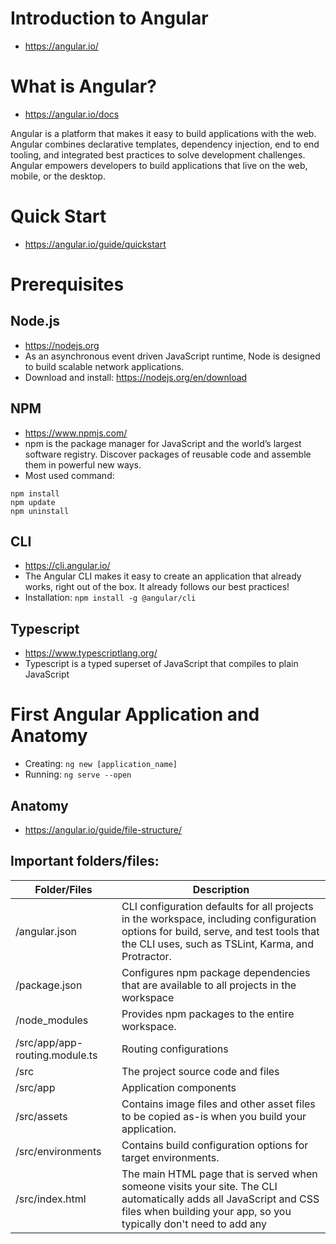 
# Introduction to Angular
- https://angular.io/

# What is Angular?
- https://angular.io/docs

Angular is a platform that makes it easy to build applications with the web. Angular combines declarative templates, dependency injection, end to end tooling, and integrated best practices to solve development challenges. Angular empowers developers to build applications that live on the web, mobile, or the desktop.

# Quick Start
- https://angular.io/guide/quickstart

# Prerequisites

## Node.js
- https://nodejs.org
- As an asynchronous event driven JavaScript runtime, Node is designed to build scalable network applications.
- Download and install: https://nodejs.org/en/download

## NPM
- https://www.npmjs.com/
- npm is the package manager for JavaScript and the world’s largest software registry. Discover packages of reusable code and assemble them in powerful new ways.
- Most used command:
```
npm install
npm update
npm uninstall
```

## CLI
- https://cli.angular.io/
- The Angular CLI makes it easy to create an application that already works, right out of the box. It already follows our best practices!
- Installation:
```npm install -g @angular/cli```

## Typescript
- https://www.typescriptlang.org/
- Typescript is a typed superset of JavaScript that compiles to plain JavaScript

# First Angular Application and Anatomy
- Creating: ```ng new [application_name]```
- Running: ```ng serve --open```

## Anatomy
- https://angular.io/guide/file-structure/

## Important folders/files:

| Folder/Files | Description |
-------------- | -----------
| /angular.json	| CLI configuration defaults for all projects in the workspace, including configuration options for build, serve, and test tools that the CLI uses, such as TSLint, Karma, and Protractor. |
| /package.json	| Configures npm package dependencies that are available to all projects in the workspace |
| /node_modules	| Provides npm packages to the entire workspace. |
| /src/app/app-routing.module.ts | Routing configurations |
| /src | The project source code and files |
| /src/app | Application components |
| /src/assets | Contains image files and other asset files to be copied as-is when you build your application. |
| /src/environments | Contains build configuration options for target environments. |
| /src/index.html | The main HTML page that is served when someone visits your site. The CLI automatically adds all JavaScript and CSS files when building your app, so you typically don't need to add any <script> or<link> tags here manually. |
| /src/styles.css | Global styles |
| /src/main.ts | The main entry point for your app. Compiles the application with the JIT compiler and bootstraps the application's root module (AppModule) to run in the browser. |
| /src/app/ | Contains your app's logic and data. Angular components, templates, and styles go here. | 
| /src/app/app.component.ts | Defines the logic for the app's root component, named AppComponent. The view associated with this root component becomes the root of the view hierarchy as you add components and services to your app. | 
| /src/app/app.component.html | Defines the HTML template associated with the root AppComponent. |
| /src/app/app.component.css | Defines the base CSS stylesheet for the root AppComponent. |
| /src/app/app.component.spec.ts | Defines a unit test for the root AppComponent. |
| /src/app/app.module.ts | Defines the root module, named AppModule, that tells Angular how to assemble the application. |
| /src/app/ | Contains image files and other asset files to be copied as-is when you build your application.	Contains image files and other asset files to be copied as-is when you build your application. |

## Files to inspect
- /angular.json
- /package.json
- /src/app/app.module.ts
- /src/app/app-routing.module.ts
- /src/index.html
  - `<app-root></app-root>`
- /src/styles.css
- /src/app/app.component.ts
- /src/app/app.component.html
- /src/app/app.component.css
  - `selector: 'app-root'`
- /src/app/app.component.spec.ts
- /node_modules

# Preparing for a new project

## Cleaning files

### app.component.html
```
<div style="text-align:center">
  <h1>Learning Angular</h1>
</div>
<router-outlet></router-outlet>
```

### app.component.ts
```
import { Component } from '@angular/core';
@Component({
  selector: 'app-root',
  templateUrl: './app.component.html',
  styleUrls: ['./app.component.css']
})
export class AppComponent {
}
```

## Creating a component
- command: `ng generate component data-binding`
- output:
```
CREATE src/app/data-binding/data-binding.component.html (31 bytes)
CREATE src/app/data-binding/data-binding.component.spec.ts (664 bytes)
CREATE src/app/data-binding/data-binding.component.ts (292 bytes)
CREATE src/app/data-binding/data-binding.component.css (0 bytes)
```
- Inspect each file

## Adding the component to the Application
- Add the component `selector` as an HTML tag to the `app.component.html`

# Basics about data binding and HTML template
## Showing component properties with interpolation
  - Use the double curly braces: `{{property / expression}}`

### HTML template
```
<p>
  User Name: {{user_name}} has {{user_name.length}} characters
</p>
```

### Component class
```
import { Component, OnInit } from '@angular/core';
@Component({
  selector: 'app-data-binding',
  templateUrl: './data-binding.component.html',
  styleUrls: ['./data-binding.component.css']
})
export class DataBindingComponent implements OnInit {
  user_name: string;
  constructor() { 
    this.user_name = "Jose";
  }
  ngOnInit() {
  }
}
```
# Showing data with tnterpoloation looping thru data
- Use `*ngFor="let element of collection"` directive
## HTML template
```
<ul>
  <li *ngFor="let name of names">{{name}} has {{name?.length}} characters</li>
</ul>
```
## Component class
```
import { Component, OnInit } from '@angular/core';
@Component({
  selector: 'app-data-binding',
  templateUrl: './data-binding.component.html',
  styleUrls: ['./data-binding.component.css']
})
export class DataBindingComponent implements OnInit {
  names: string[];
  constructor() { 
    this.names = ['Jose', 'Leila', 'Artur'];
  }
  ngOnInit() {
  }
}
```

# Showing components conditionally
- Use `*ngIf='condition'` directive
## HTML template
```
<ul *ngIf="names?.length >= 3">
  <li *ngFor="let name of names">{{name}}</li>
</ul>
```

# User input / Data binding
## Binding a method to a button click
- Use the notation: (event)="method($event)"
### HTML template
```
<button (click)="addName($event)">Add Name</button>
<ul>
  <li *ngFor="let name of names">{{name}} has {{name?.length}} characters</li>
</ul>
```
### Component class
```
import { Component, OnInit } from '@angular/core';
@Component({
  selector: 'app-data-binding',
  templateUrl: './data-binding.component.html',
  styleUrls: ['./data-binding.component.css']
})
export class DataBindingComponent implements OnInit {
  names: string[];
  constructor() { 
    this.names = [];
  }
  ngOnInit() {
  }
  addName (event) {
    debugger;
    alert("Add User clicked!");
  }
}
```
## Getting user input from a template reference variable
- A template reference varible provide direct access to an element from within the template.
- To declare a template reference variable, precede an identifier with a hash (or pound) character (#).
### HTML template
```
<input type="text" #newName>
<button (click)="addName(newName)">Add Name</button>
<ul>
  <li *ngFor="let name of names">{{name}} has {{name?.length}} characters</li>
</ul>
```
### Component class
```
import { Component, OnInit } from '@angular/core';
@Component({
  selector: 'app-data-binding',
  templateUrl: './data-binding.component.html',
  styleUrls: ['./data-binding.component.css']
})
export class DataBindingComponent implements OnInit {
  names: string[];
  constructor() { 
    this.names = [];
  }
  ngOnInit() {}
  addName (newName: any) {
    debugger;
    this.names.push(newName.value);
    newName.value = '';
  }
}
```
## Getting user input by binding a HTML component to a component property
- Use the two way databind decorator `[(property)]`
- Change the `app.module.ts` file to add the Forms module
  - Add the import clause
  - Add FormsModule to the imposts array
### app.module.ts
```
import { BrowserModule } from '@angular/platform-browser';
import { NgModule } from '@angular/core';
import { AppRoutingModule } from './app-routing.module';
import { AppComponent } from './app.component';
import { DataBindingComponent } from './data-binding/data-binding.component';
import { FormsModule } from '@angular/forms';

@NgModule({
  declarations: [
    AppComponent,
    DataBindingComponent
  ],
  imports: [
    BrowserModule,
    AppRoutingModule,
    FormsModule
  ],
  providers: [],
  bootstrap: [AppComponent]
})
export class AppModule { }
```

### HTML template
```
<input type="text" [(ngModel)]="newName" />
<button (click)="addName()">Add Name</button>
<p *ngIf="newName">New name value: {{newName}}</p>
<ul>
  <li *ngFor="let name of names">{{name}} has {{name?.length}} characters</li>
</ul>
```
### Component class
```
import { Component, OnInit } from '@angular/core';
@Component({
  selector: 'app-data-binding',
  templateUrl: './data-binding.component.html',
  styleUrls: ['./data-binding.component.css']
})
export class DataBindingComponent implements OnInit {
  names: string[];
  newName: string;
  constructor() { 
    this.names = [];
    this.newName = "";
  }
  ngOnInit() {}
  addName () {
    this.names.push(this.newName);
    this.newName = '';
  }
}
```
## Get user input from the $event object
- The $event represent the DOM event and carry a payload of information about the event/component
### HTML template
```
<input type="text" [(ngModel)]="newName" (keyup)="newNameOnKey($event)"/>
<button (click)="addName()">Add Name</button>
<p *ngIf="newName">New name value: {{newName}}</p>
<ul>
  <li *ngFor="let name of names">{{name}} has {{name?.length}} characters</li>
</ul>
```
### Component class
```
import { Component, OnInit } from '@angular/core';
@Component({
  selector: 'app-data-binding',
  templateUrl: './data-binding.component.html',
  styleUrls: ['./data-binding.component.css']
})
export class DataBindingComponent implements OnInit {
  names: string[];
  newName: string;
  constructor() { 
    this.names = [];
    this.newName = "";
  }
  ngOnInit() {}
  addName () {
    this.names.push(this.newName);
    this.newName = '';
  }
  newNameOnKey(event: KeyboardEvent) {
    console.log(event.key + " " + event.keyCode);
    if (event.key === "Enter") {
      this.addName();
    }
  }
}
```
## Key event filtering (with key.enter)
- The (keyup) event handler hears every keystroke. Sometimes only the Enter key matters, because it signals that the user has finished typing.

### HTML template
```
<input type="text" [(ngModel)]="newName" (keyup.enter)="addName()"/>
<button (click)="addName()">Add Name</button>
<button (click)="deleteNames()">Delete names</button>
<p *ngIf="newName">New name value: {{newName}}</p>
<ul>
  <li *ngFor="let name of names">{{name}} has {{name?.length}} characters</li>
</ul>
```
### Component class
```
import { Component, OnInit } from '@angular/core';
@Component({
  selector: 'app-data-binding',
  templateUrl: './data-binding.component.html',
  styleUrls: ['./data-binding.component.css']
})
export class DataBindingComponent implements OnInit {
  names: string[];
  newName: string;
  constructor() { 
    this.names = [];
    this.newName = "";
  }
  ngOnInit() {}
  addName() {
    this.names.push(this.newName);
    this.newName = '';
  }
  deleteNames() {
    this.names = [];
  }
}
```

